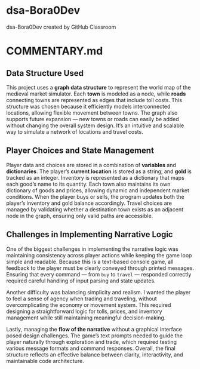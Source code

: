 # dsa-Bora0Dev
dsa-Bora0Dev created by GitHub Classroom
# COMMENTARY.md

## Data Structure Used

This project uses a **graph data structure** to represent the world map of the medieval market simulator. 
Each **town** is modeled as a node, while **roads** connecting towns are represented as edges that include toll costs. 
This structure was chosen because it efficiently models interconnected locations, allowing flexible movement between towns. 
The graph also supports future expansion — new towns or roads can easily be added without changing the overall system design. 
It’s an intuitive and scalable way to simulate a network of locations and travel costs.

## Player Choices and State Management

Player data and choices are stored in a combination of **variables** and **dictionaries**. 
The player’s **current location** is stored as a string, and **gold** is tracked as an integer. 
Inventory is represented as a dictionary that maps each good’s name to its quantity. 
Each town also maintains its own dictionary of goods and prices, allowing dynamic and independent market conditions. 
When the player buys or sells, the program updates both the player’s inventory and gold balance accordingly. 
Travel choices are managed by validating whether a destination town exists as an adjacent node in the graph, ensuring only valid paths are accessible.

## Challenges in Implementing Narrative Logic

One of the biggest challenges in implementing the narrative logic was maintaining consistency across player actions while keeping the game loop simple and readable. 
Because this is a text-based console game, all feedback to the player must be clearly conveyed through printed messages. 
Ensuring that every command — from `buy` to `travel` — responded correctly required careful handling of input parsing and state updates. 

Another difficulty was balancing simplicity and realism. 
I wanted the player to feel a sense of agency when trading and traveling, without overcomplicating the economy or movement system. 
This required designing a straightforward logic for tolls, prices, and inventory management while still maintaining meaningful decision-making. 

Lastly, managing the **flow of the narrative** without a graphical interface posed design challenges. 
The game’s text prompts needed to guide the player naturally through exploration and trade, which required testing various message formats and command responses. 
Overall, the final structure reflects an effective balance between clarity, interactivity, and maintainable code architecture.
